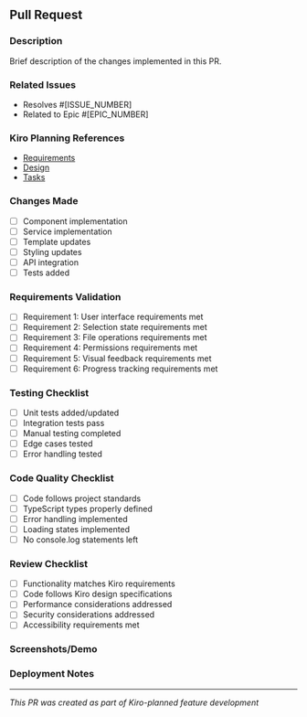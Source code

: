 ## Pull Request

### Description
Brief description of the changes implemented in this PR.

### Related Issues
- Resolves #[ISSUE_NUMBER]
- Related to Epic #[EPIC_NUMBER]

### Kiro Planning References
- [Requirements](.kiro/specs/blob-url-files/requirements.md)
- [Design](.kiro/specs/blob-url-files/design.md)
- [Tasks](.kiro/specs/blob-url-files/tasks.md)

### Changes Made
- [ ] Component implementation
- [ ] Service implementation
- [ ] Template updates
- [ ] Styling updates
- [ ] API integration
- [ ] Tests added

### Requirements Validation
<!-- Check off requirements from Kiro requirements.md that this PR addresses -->
- [ ] Requirement 1: User interface requirements met
- [ ] Requirement 2: Selection state requirements met
- [ ] Requirement 3: File operations requirements met
- [ ] Requirement 4: Permissions requirements met
- [ ] Requirement 5: Visual feedback requirements met
- [ ] Requirement 6: Progress tracking requirements met

### Testing Checklist
- [ ] Unit tests added/updated
- [ ] Integration tests pass
- [ ] Manual testing completed
- [ ] Edge cases tested
- [ ] Error handling tested

### Code Quality Checklist
- [ ] Code follows project standards
- [ ] TypeScript types properly defined
- [ ] Error handling implemented
- [ ] Loading states implemented
- [ ] No console.log statements left

### Review Checklist
- [ ] Functionality matches Kiro requirements
- [ ] Code follows Kiro design specifications
- [ ] Performance considerations addressed
- [ ] Security considerations addressed
- [ ] Accessibility requirements met

### Screenshots/Demo
<!-- Add screenshots or GIF demos of the functionality -->

### Deployment Notes
<!-- Any special deployment considerations -->

---
*This PR was created as part of Kiro-planned feature development*
